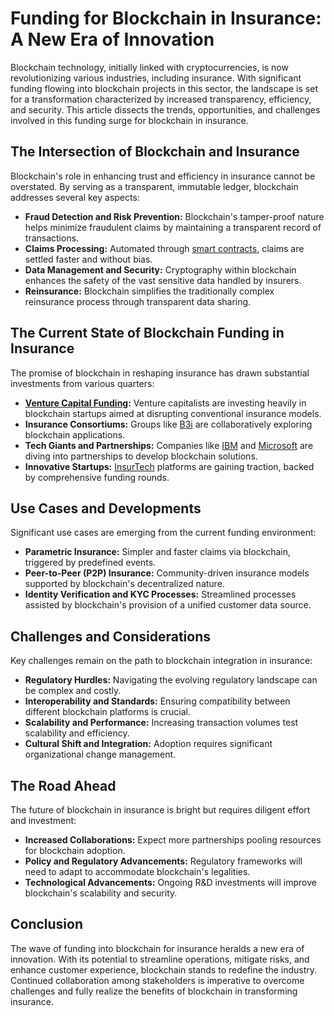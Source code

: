 # Funding for Blockchain in Insurance: A New Era of Innovation

Blockchain technology, initially linked with cryptocurrencies, is now revolutionizing various industries, including insurance. With significant funding flowing into blockchain projects in this sector, the landscape is set for a transformation characterized by increased transparency, efficiency, and security. This article dissects the trends, opportunities, and challenges involved in this funding surge for blockchain in insurance.

## The Intersection of Blockchain and Insurance

Blockchain's role in enhancing trust and efficiency in insurance cannot be overstated. By serving as a transparent, immutable ledger, blockchain addresses several key aspects:

- **Fraud Detection and Risk Prevention:** Blockchain's tamper-proof nature helps minimize fraudulent claims by maintaining a transparent record of transactions.
- **Claims Processing:** Automated through [smart contracts](https://en.wikipedia.org/wiki/Smart_contract), claims are settled faster and without bias.
- **Data Management and Security:** Cryptography within blockchain enhances the safety of the vast sensitive data handled by insurers.
- **Reinsurance:** Blockchain simplifies the traditionally complex reinsurance process through transparent data sharing.

## The Current State of Blockchain Funding in Insurance

The promise of blockchain in reshaping insurance has drawn substantial investments from various quarters:

- **[Venture Capital Funding](https://www.investopedia.com/terms/v/venturecapital.asp):** Venture capitalists are investing heavily in blockchain startups aimed at disrupting conventional insurance models.
- **Insurance Consortiums:** Groups like [B3i](https://b3i.tech/) are collaboratively exploring blockchain applications.
- **Tech Giants and Partnerships:** Companies like [IBM](https://www.ibm.com/blockchain) and [Microsoft](https://azure.microsoft.com/en-us/solutions/blockchain/) are diving into partnerships to develop blockchain solutions.
- **Innovative Startups:** [InsurTech](https://www.cbinsights.com/research/report/what-is-insurtech/) platforms are gaining traction, backed by comprehensive funding rounds.

## Use Cases and Developments

Significant use cases are emerging from the current funding environment:

- **Parametric Insurance:** Simpler and faster claims via blockchain, triggered by predefined events.
- **Peer-to-Peer (P2P) Insurance:** Community-driven insurance models supported by blockchain's decentralized nature.
- **Identity Verification and KYC Processes:** Streamlined processes assisted by blockchain's provision of a unified customer data source.

## Challenges and Considerations

Key challenges remain on the path to blockchain integration in insurance:

- **Regulatory Hurdles:** Navigating the evolving regulatory landscape can be complex and costly.
- **Interoperability and Standards:** Ensuring compatibility between different blockchain platforms is crucial.
- **Scalability and Performance:** Increasing transaction volumes test scalability and efficiency.
- **Cultural Shift and Integration:** Adoption requires significant organizational change management.

## The Road Ahead

The future of blockchain in insurance is bright but requires diligent effort and investment:

- **Increased Collaborations:** Expect more partnerships pooling resources for blockchain adoption.
- **Policy and Regulatory Advancements:** Regulatory frameworks will need to adapt to accommodate blockchain's legalities.
- **Technological Advancements:** Ongoing R&D investments will improve blockchain's scalability and security.

## Conclusion

The wave of funding into blockchain for insurance heralds a new era of innovation. With its potential to streamline operations, mitigate risks, and enhance customer experience, blockchain stands to redefine the industry. Continued collaboration among stakeholders is imperative to overcome challenges and fully realize the benefits of blockchain in transforming insurance.